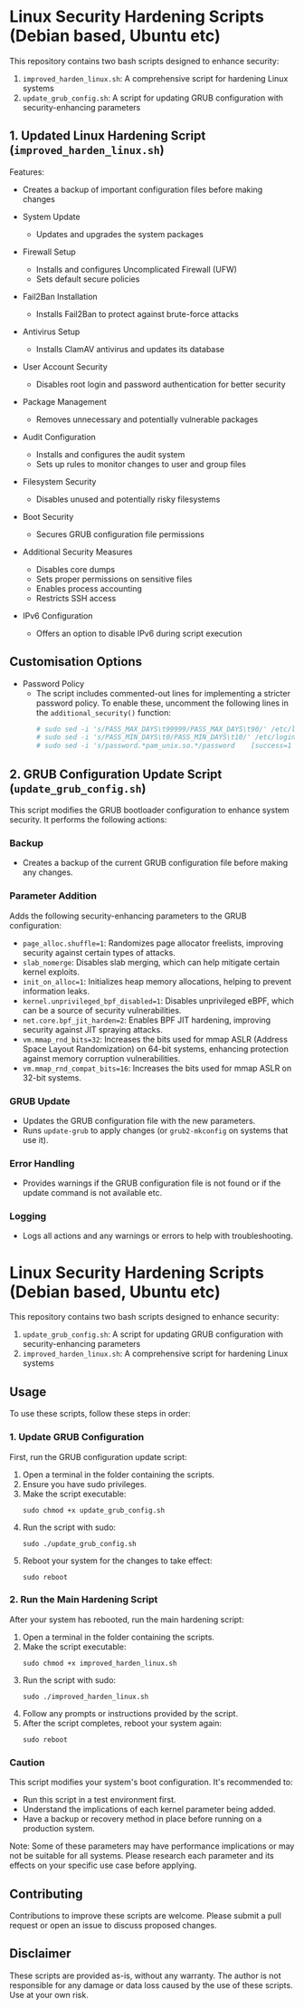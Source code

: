 # Linux Security Hardening Scripts (Debian based, Ubuntu etc)

This repository contains two bash scripts designed to enhance security:

1. `improved_harden_linux.sh`: A comprehensive script for hardening Linux systems
2. `update_grub_config.sh`: A script for updating GRUB configuration with security-enhancing parameters

## 1. Updated Linux Hardening Script (`improved_harden_linux.sh`)

Features:

- Creates a backup of important configuration files before making changes

- System Update
  - Updates and upgrades the system packages

- Firewall Setup
  - Installs and configures Uncomplicated Firewall (UFW)
  - Sets default secure policies

- Fail2Ban Installation
  - Installs Fail2Ban to protect against brute-force attacks

- Antivirus Setup
  - Installs ClamAV antivirus and updates its database

- User Account Security
  - Disables root login and password authentication for better security

- Package Management
  - Removes unnecessary and potentially vulnerable packages

- Audit Configuration
  - Installs and configures the audit system
  - Sets up rules to monitor changes to user and group files

- Filesystem Security
  - Disables unused and potentially risky filesystems

- Boot Security
  - Secures GRUB configuration file permissions

- Additional Security Measures
  - Disables core dumps
  - Sets proper permissions on sensitive files
  - Enables process accounting
  - Restricts SSH access

- IPv6 Configuration
  - Offers an option to disable IPv6 during script execution

## Customisation Options

- Password Policy
  - The script includes commented-out lines for implementing a stricter password policy. To enable these, uncomment the following lines in the `additional_security()` function:
    ```bash
    # sudo sed -i 's/PASS_MAX_DAYS\t99999/PASS_MAX_DAYS\t90/' /etc/login.defs
    # sudo sed -i 's/PASS_MIN_DAYS\t0/PASS_MIN_DAYS\t10/' /etc/login.defs
    # sudo sed -i 's/password.*pam_unix.so.*/password    [success=1 default=ignore]    pam_unix.so obscure sha512 minlen=14/' /etc/pam.d/common-password
    ```

## 2. GRUB Configuration Update Script (`update_grub_config.sh`)

This script modifies the GRUB bootloader configuration to enhance system security. It performs the following actions:

### Backup
- Creates a backup of the current GRUB configuration file before making any changes.

### Parameter Addition
Adds the following security-enhancing parameters to the GRUB configuration:

- `page_alloc.shuffle=1`: Randomizes page allocator freelists, improving security against certain types of attacks.
- `slab_nomerge`: Disables slab merging, which can help mitigate certain kernel exploits.
- `init_on_alloc=1`: Initializes heap memory allocations, helping to prevent information leaks.
- `kernel.unprivileged_bpf_disabled=1`: Disables unprivileged eBPF, which can be a source of security vulnerabilities.
- `net.core.bpf_jit_harden=2`: Enables BPF JIT hardening, improving security against JIT spraying attacks.
- `vm.mmap_rnd_bits=32`: Increases the bits used for mmap ASLR (Address Space Layout Randomization) on 64-bit systems, enhancing protection against memory corruption vulnerabilities.
- `vm.mmap_rnd_compat_bits=16`: Increases the bits used for mmap ASLR on 32-bit systems.

### GRUB Update
- Updates the GRUB configuration file with the new parameters.
- Runs `update-grub` to apply changes (or `grub2-mkconfig` on systems that use it).

### Error Handling
- Provides warnings if the GRUB configuration file is not found or if the update command is not available etc.

### Logging
- Logs all actions and any warnings or errors to help with troubleshooting.

# Linux Security Hardening Scripts (Debian based, Ubuntu etc)

This repository contains two bash scripts designed to enhance security:

1. `update_grub_config.sh`: A script for updating GRUB configuration with security-enhancing parameters
2. `improved_harden_linux.sh`: A comprehensive script for hardening Linux systems

## Usage

To use these scripts, follow these steps in order:

### 1. Update GRUB Configuration

First, run the GRUB configuration update script:

1. Open a terminal in the folder containing the scripts.
2. Ensure you have sudo privileges.
3. Make the script executable:
   ```
   sudo chmod +x update_grub_config.sh
   ```
4. Run the script with sudo:
   ```
   sudo ./update_grub_config.sh
   ```
5. Reboot your system for the changes to take effect:
   ```
   sudo reboot
   ```

### 2. Run the Main Hardening Script

After your system has rebooted, run the main hardening script:

1. Open a terminal in the folder containing the scripts.
2. Make the script executable:
   ```
   sudo chmod +x improved_harden_linux.sh
   ```
3. Run the script with sudo:
   ```
   sudo ./improved_harden_linux.sh
   ```
4. Follow any prompts or instructions provided by the script.
5. After the script completes, reboot your system again:
   ```
   sudo reboot
   ```

### Caution
This script modifies your system's boot configuration. It's recommended to:
- Run this script in a test environment first.
- Understand the implications of each kernel parameter being added.
- Have a backup or recovery method in place before running on a production system.

Note: Some of these parameters may have performance implications or may not be suitable for all systems. Please research each parameter and its effects on your specific use case before applying.

## Contributing

Contributions to improve these scripts are welcome. Please submit a pull request or open an issue to discuss proposed changes.

## Disclaimer
These scripts are provided as-is, without any warranty. The author is not responsible for any damage or data loss caused by the use of these scripts. Use at your own risk.
